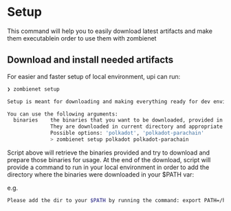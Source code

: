 # Setup

This command will help you to easily download latest artifacts and make them executablein order to use them with zombienet

## Download and install needed artifacts

For easier and faster setup of local environment, upi can run:

```bash
❯ zombienet setup

Setup is meant for downloading and making everything ready for dev environment of ZombieNet;

You can use the following arguments:
  binaries    the binaries that you want to be downloaded, provided in a row without any separators;
              They are downloaded in current directory and appropriate executable permissions are assigned.
              Possible options: 'polkadot', 'polkadot-parachain'
              > zombienet setup polkadot polkadot-parachain

```

Script above will retrieve the binaries provided and try to download and prepare those binaries for usage. At the end of the download, script will provide a command to run in your local environment in order to add the directory where the binaries were downloaded in your $PATH var:

e.g.

```bash
Please add the dir to your $PATH by running the command: export PATH=/home/<user>/current_directory:$PATH
```
